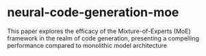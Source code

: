 # neural-code-generation-moe
This paper explores the efficacy of the Mixture-of-Experts (MoE) framework in the realm of code generation, presenting a compelling performance compared to monolithic model architecture
